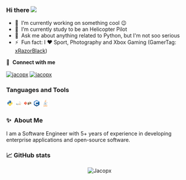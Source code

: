 ### Hi there <a href="https://www.gautamkrishnar.com/"><img src="https://media.giphy.com/media/hvRJCLFzcasrR4ia7z/giphy.gif" width="5%"></a>

- 🔭 &nbsp;I’m currently working on something cool :wink:
- 🌱 &nbsp;I’m currently study to be an Helicopter Pilot
- 💬 &nbsp;Ask me about anything related to Python, but I'm not soo serious
- ⚡ &nbsp;Fun fact: I :heart: Sport, Photography and Xbox Gaming (GamerTag: [xRazorBlack](https://account.xbox.com/en-us/profile?gamertag=xRazorBlack))

🔗 &nbsp;**Connect with me**
<p align="left">
<a href="https://www.linkedin.com/in/jacopx/" target="blank"><img align="center" src="https://raw.githubusercontent.com/rahuldkjain/github-profile-readme-generator/master/src/images/icons/Social/linked-in-alt.svg" alt="jacopx" height="30" width="40" /></a>
<a href="https://instagram.com/jacopx" target="blank"><img align="center" src="https://raw.githubusercontent.com/rahuldkjain/github-profile-readme-generator/master/src/images/icons/Social/instagram.svg" alt="jacopx" height="30" width="40" /></a>

### Tanguages and Tools
<code><img height="20" src="https://raw.githubusercontent.com/github/explore/80688e429a7d4ef2fca1e82350fe8e3517d3494d/topics/python/python.png"></code>
<code><img height="20" src="https://raw.githubusercontent.com/github/explore/80688e429a7d4ef2fca1e82350fe8e3517d3494d/topics/mysql/mysql.png"></code>
<code><img height="20" src="https://raw.githubusercontent.com/github/explore/80688e429a7d4ef2fca1e82350fe8e3517d3494d/topics/git/git.png"></code>
<code><img height="20" src="https://raw.githubusercontent.com/github/explore/80688e429a7d4ef2fca1e82350fe8e3517d3494d/topics/c/c.png"></code>
<code><img height="20" src="https://raw.githubusercontent.com/github/explore/80688e429a7d4ef2fca1e82350fe8e3517d3494d/topics/java/java.png"></code>

### ✨&nbsp; About Me

I am a Software Engineer with 5+ years of experience in developing enterprise applications and open-source software.

### 📈 GitHub stats

<p align="center"> <img src="https://github-readme-stats.vercel.app/api?username=Jacopx&show_icons=true&theme=gotham" alt="Jacopx" />
